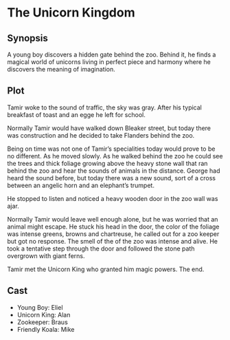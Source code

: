 # The Unicorn Kingdom

## Synopsis

A young boy discovers a hidden gate behind the zoo.
Behind it, he finds a magical world of unicorns living in perfect piece and harmony where he discovers the meaning of imagination.

## Plot

Tamir woke to the sound of traffic, the sky was gray.
After his typical breakfast of toast and an egge he left for school.

Normally Tamir would have walked down Bleaker street, but today there was construction and he decided to take Flanders behind the zoo.

Being on time was not one of Tamir’s specialities today would prove to be no different.
As he moved slowly.
As he walked behind the zoo he could see the trees and thick foliage growing above the heavy stone wall that ran behind the zoo and hear the sounds of animals in the distance.
George had heard the sound before, but today there was a new sound, sort of a cross between an angelic horn and an elephant’s trumpet.

He stopped to listen and noticed a heavy wooden door in the zoo wall was ajar.

Normally Tamir would leave well enough alone, but he was worried that an animal might escape.
He stuck his head in the door, the color of the foliage was intense greens, browns and chartreuse, he called out for a zoo keeper but got no response.
The smell of the of the zoo was intense and alive.
He took a tentative step through the door and followed the stone path overgrown with giant ferns.

Tamir met the Unicorn King who granted him magic powers.
The end.

## Cast

* Young Boy: Eliel
* Unicorn King: Alan
* Zookeeper: Braus
* Friendly Koala: Mike
